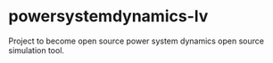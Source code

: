 # powersystemdynamics-lv
Project to become open source power system dynamics open source simulation tool.
